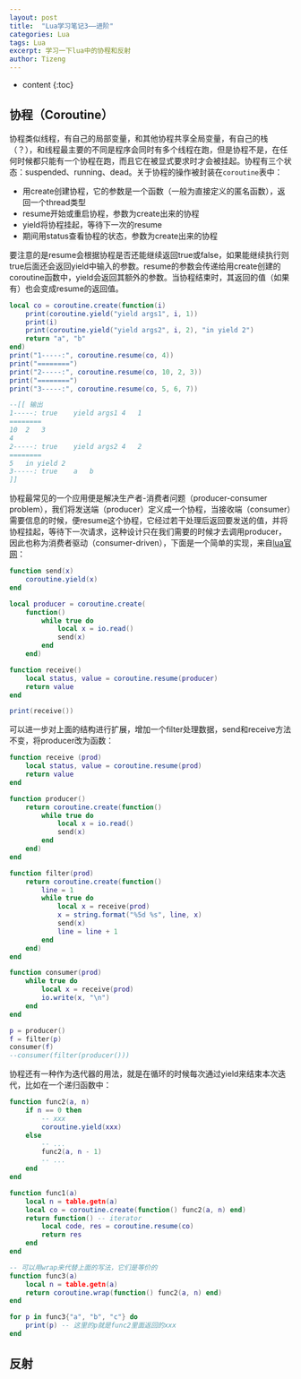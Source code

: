 ```yaml
---
layout: post
title:  "Lua学习笔记3——进阶"
categories: Lua
tags: Lua
excerpt: 学习一下lua中的协程和反射
author: Tizeng
---
```


* content
{:toc}

## 协程（Coroutine）

协程类似线程，有自己的局部变量，和其他协程共享全局变量，有自己的栈（？），和线程最主要的不同是程序会同时有多个线程在跑，但是协程不是，在任何时候都只能有一个协程在跑，而且它在被显式要求时才会被挂起。协程有三个状态：suspended、running、dead。关于协程的操作被封装在`coroutine`表中：

* 用create创建协程，它的参数是一个函数（一般为直接定义的匿名函数），返回一个thread类型
* resume开始或重启协程，参数为create出来的协程
* yield将协程挂起，等待下一次的resume
* 期间用status查看协程的状态，参数为create出来的协程

要注意的是resume会根据协程是否还能继续返回true或false，如果能继续执行则true后面还会返回yield中输入的参数。resume的参数会传递给用create创建的coroutine函数中，yield会返回其额外的参数。当协程结束时，其返回的值（如果有）也会变成resume的返回值。

```lua
local co = coroutine.create(function(i)
    print(coroutine.yield("yield args1", i, 1))
    print(i)
    print(coroutine.yield("yield args2", i, 2), "in yield 2")
    return "a", "b"
end)
print("1-----:", coroutine.resume(co, 4))
print("========")
print("2-----:", coroutine.resume(co, 10, 2, 3))
print("========")
print("3-----:", coroutine.resume(co, 5, 6, 7))

--[[ 输出
1-----:	true	yield args1	4	1
========
10	2	3
4
2-----:	true	yield args2	4	2
========
5	in yield 2
3-----:	true	a	b
]]
```

协程最常见的一个应用便是解决生产者-消费者问题（producer-consumer problem），我们将发送端（producer）定义成一个协程，当接收端（consumer）需要信息的时候，便resume这个协程，它经过若干处理后返回要发送的值，并将协程挂起，等待下一次请求，这种设计只在我们需要的时候才去调用producer，因此也称为消费者驱动（consumer-driven），下面是一个简单的实现，来自[lua官网](https://www.lua.org/pil/9.2.html)：

```lua
function send(x)
    coroutine.yield(x)
end

local producer = coroutine.create(
    function()
        while true do 
            local x = io.read()
            send(x)
        end
    end)

function receive()
    local status, value = coroutine.resume(producer)
    return value
end

print(receive())
```

可以进一步对上面的结构进行扩展，增加一个filter处理数据，send和receive方法不变，将producer改为函数：

```lua
function receive (prod)
    local status, value = coroutine.resume(prod)
    return value
end

function producer()
    return coroutine.create(function()
        while true do 
            local x = io.read()
            send(x)
        end
    end)
end

function filter(prod)
    return coroutine.create(function()
        line = 1
        while true do 
            local x = receive(prod)
            x = string.format("%5d %s", line, x)
            send(x)
            line = line + 1
        end
    end)
end

function consumer(prod)
    while true do 
        local x = receive(prod)
        io.write(x, "\n")
    end
end

p = producer()
f = filter(p)
consumer(f)
--consumer(filter(producer()))
```

协程还有一种作为迭代器的用法，就是在循环的时候每次通过yield来结束本次迭代，比如在一个递归函数中：

```lua
function func2(a, n)
    if n == 0 then 
        -- xxx
        coroutine.yield(xxx)
    else
        -- ...
        func2(a, n - 1)
        -- ...
    end
end

function func1(a)
    local n = table.getn(a)
    local co = coroutine.create(function() func2(a, n) end)
    return function() -- iterator
        local code, res = coroutine.resume(co)
        return res
    end
end

-- 可以用wrap来代替上面的写法，它们是等价的
function func3(a)
    local n = table.getn(a)
    return coroutine.wrap(function() func2(a, n) end)
end

for p in func3{"a", "b", "c"} do 
    print(p) -- 这里的p就是func2里面返回的xxx
end
```

## 反射
